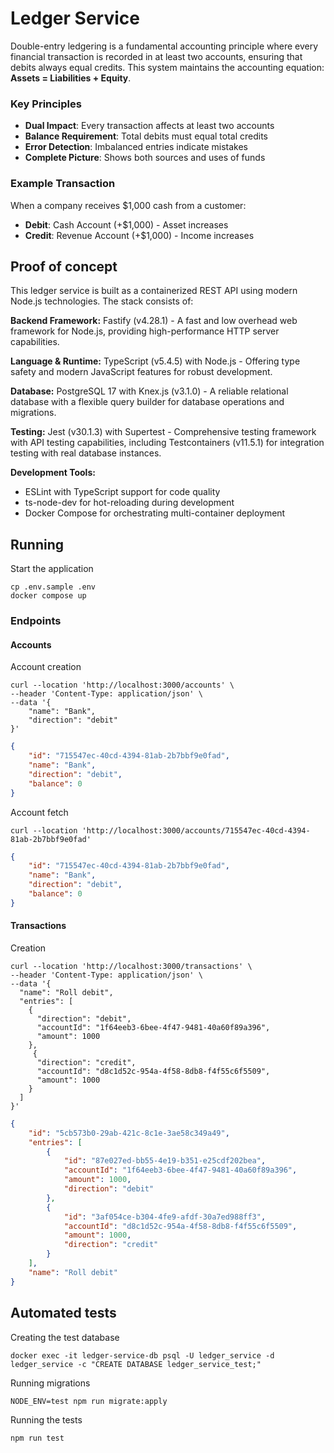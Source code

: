 # Ledger Service

Double-entry ledgering is a fundamental accounting principle where every financial transaction is recorded in at least two accounts, ensuring that debits always equal credits. This system maintains the accounting equation: **Assets = Liabilities + Equity**.

### Key Principles
- **Dual Impact**: Every transaction affects at least two accounts
- **Balance Requirement**: Total debits must equal total credits
- **Error Detection**: Imbalanced entries indicate mistakes
- **Complete Picture**: Shows both sources and uses of funds

### Example Transaction
When a company receives $1,000 cash from a customer:
- **Debit**: Cash Account (+$1,000) - Asset increases
- **Credit**: Revenue Account (+$1,000) - Income increases

## Proof of concept

This ledger service is built as a containerized REST API using modern Node.js technologies. The stack consists of:

**Backend Framework:** Fastify (v4.28.1) - A fast and low overhead web framework for Node.js, providing high-performance HTTP server capabilities.

**Language & Runtime:** TypeScript (v5.4.5) with Node.js - Offering type safety and modern JavaScript features for robust development.

**Database:** PostgreSQL 17 with Knex.js (v3.1.0) - A reliable relational database with a flexible query builder for database operations and migrations.

**Testing:** Jest (v30.1.3) with Supertest - Comprehensive testing framework with API testing capabilities, including Testcontainers (v11.5.1) for integration testing with real database instances.

**Development Tools:**
- ESLint with TypeScript support for code quality
- ts-node-dev for hot-reloading during development
- Docker Compose for orchestrating multi-container deployment


## Running

Start the application
```shell
cp .env.sample .env
docker compose up
```

### Endpoints

#### Accounts
Account creation
```shell
curl --location 'http://localhost:3000/accounts' \
--header 'Content-Type: application/json' \
--data '{
    "name": "Bank",
    "direction": "debit"
}'
```
```json
{
    "id": "715547ec-40cd-4394-81ab-2b7bbf9e0fad",
    "name": "Bank",
    "direction": "debit",
    "balance": 0
}
```

Account fetch
```shell
curl --location 'http://localhost:3000/accounts/715547ec-40cd-4394-81ab-2b7bbf9e0fad'
```
```json
{
    "id": "715547ec-40cd-4394-81ab-2b7bbf9e0fad",
    "name": "Bank",
    "direction": "debit",
    "balance": 0
}
```

#### Transactions
Creation
```shell
curl --location 'http://localhost:3000/transactions' \
--header 'Content-Type: application/json' \
--data '{
  "name": "Roll debit",
  "entries": [
    {
      "direction": "debit",
      "accountId": "1f64eeb3-6bee-4f47-9481-40a60f89a396",
      "amount": 1000
    },
     {
      "direction": "credit",
      "accountId": "d8c1d52c-954a-4f58-8db8-f4f55c6f5509",
      "amount": 1000
    }
  ]
}'
```
```json
{
    "id": "5cb573b0-29ab-421c-8c1e-3ae58c349a49",
    "entries": [
        {
            "id": "87e027ed-bb55-4e19-b351-e25cdf202bea",
            "accountId": "1f64eeb3-6bee-4f47-9481-40a60f89a396",
            "amount": 1000,
            "direction": "debit"
        },
        {
            "id": "3af054ce-b304-4fe9-afdf-30a7ed988ff3",
            "accountId": "d8c1d52c-954a-4f58-8db8-f4f55c6f5509",
            "amount": 1000,
            "direction": "credit"
        }
    ],
    "name": "Roll debit"
}
```

## Automated tests

Creating the test database
```shell
docker exec -it ledger-service-db psql -U ledger_service -d ledger_service -c "CREATE DATABASE ledger_service_test;"
```

Running migrations
```shell
NODE_ENV=test npm run migrate:apply
```

Running the tests
```shell
npm run test
```